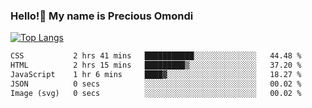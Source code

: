 ### Hello!👋 My name is Precious Omondi 

[![Top Langs](https://github-readme-stats.vercel.app/api/top-langs/?username=Presho99&langs_count=8&theme=dark)](https://github.com/Presho99/github-readme-stats)



<!--START_SECTION:waka-->

```txt
CSS           2 hrs 41 mins   ███████████░░░░░░░░░░░░░░   44.48 %
HTML          2 hrs 15 mins   █████████▒░░░░░░░░░░░░░░░   37.20 %
JavaScript    1 hr 6 mins     ████▓░░░░░░░░░░░░░░░░░░░░   18.27 %
JSON          0 secs          ░░░░░░░░░░░░░░░░░░░░░░░░░   00.02 %
Image (svg)   0 secs          ░░░░░░░░░░░░░░░░░░░░░░░░░   00.02 %
```

<!--END_SECTION:waka-->

